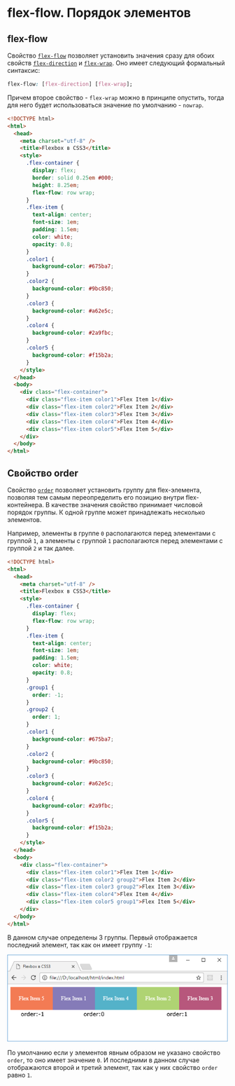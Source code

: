 # flex-flow. Порядок элементов

## flex-flow

Свойство [`flex-flow`](../flex-flow.md) позволяет установить значения сразу для обоих свойств [`flex-direction`](../flex-direction.md) и [`flex-wrap`](../flex-wrap.md). Оно имеет следующий формальный синтаксис:

```css
flex-flow: [flex-direction] [flex-wrap];
```

Причем второе свойство - `flex-wrap` можно в принципе опустить, тогда для него будет использоваться значение по умолчанию - `nowrap`.

```html
<!DOCTYPE html>
<html>
  <head>
    <meta charset="utf-8" />
    <title>Flexbox в CSS3</title>
    <style>
      .flex-container {
        display: flex;
        border: solid 0.25em #000;
        height: 8.25em;
        flex-flow: row wrap;
      }
      .flex-item {
        text-align: center;
        font-size: 1em;
        padding: 1.5em;
        color: white;
        opacity: 0.8;
      }
      .color1 {
        background-color: #675ba7;
      }
      .color2 {
        background-color: #9bc850;
      }
      .color3 {
        background-color: #a62e5c;
      }
      .color4 {
        background-color: #2a9fbc;
      }
      .color5 {
        background-color: #f15b2a;
      }
    </style>
  </head>
  <body>
    <div class="flex-container">
      <div class="flex-item color1">Flex Item 1</div>
      <div class="flex-item color2">Flex Item 2</div>
      <div class="flex-item color3">Flex Item 3</div>
      <div class="flex-item color4">Flex Item 4</div>
      <div class="flex-item color5">Flex Item 5</div>
    </div>
  </body>
</html>
```

## Свойство order

Свойство [`order`](../order.md) позволяет установить группу для flex-элемента, позволяя тем самым переопределить его позицию внутри flex-контейнера. В качестве значения свойство принимает числовой порядок группы. К одной группе может принадлежать несколько элементов.

Например, элементы в группе `0` располагаются перед элементами с группой `1`, а элементы с группой `1` располагаются перед элементами с группой `2` и так далее.

```html
<!DOCTYPE html>
<html>
  <head>
    <meta charset="utf-8" />
    <title>Flexbox в CSS3</title>
    <style>
      .flex-container {
        display: flex;
        flex-flow: row wrap;
      }
      .flex-item {
        text-align: center;
        font-size: 1em;
        padding: 1.5em;
        color: white;
        opacity: 0.8;
      }
      .group1 {
        order: -1;
      }
      .group2 {
        order: 1;
      }
      .color1 {
        background-color: #675ba7;
      }
      .color2 {
        background-color: #9bc850;
      }
      .color3 {
        background-color: #a62e5c;
      }
      .color4 {
        background-color: #2a9fbc;
      }
      .color5 {
        background-color: #f15b2a;
      }
    </style>
  </head>
  <body>
    <div class="flex-container">
      <div class="flex-item color1">Flex Item 1</div>
      <div class="flex-item color2 group2">Flex Item 2</div>
      <div class="flex-item color3 group2">Flex Item 3</div>
      <div class="flex-item color4">Flex Item 4</div>
      <div class="flex-item color5 group1">Flex Item 5</div>
    </div>
  </body>
</html>
```

В данном случае определены 3 группы. Первый отображается последний элемент, так как он имеет группу `-1`:

![flex-flow. Порядок элементов](flex-4-1.png)

По умолчанию если у элементов явным образом не указано свойство `order`, то оно имеет значение `0`. И последними в данном случае отображаются второй и третий элемент, так как у них свойство `order` равно `1`.

